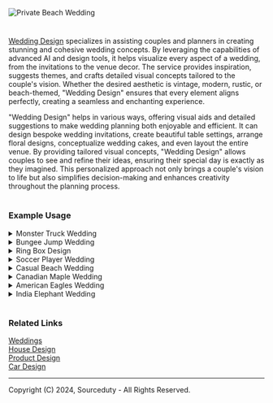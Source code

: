 ![Private Beach Wedding](https://github.com/sourceduty/Wedding_Design/assets/123030236/0b56fcc2-714a-4095-82af-d0c93ee4daf9)

>
#

[Wedding Design](https://chatgpt.com/g/g-fXhJAisdE-wedding-design) specializes in assisting couples and planners in creating stunning and cohesive wedding concepts. By leveraging the capabilities of advanced AI and design tools, it helps visualize every aspect of a wedding, from the invitations to the venue decor. The service provides inspiration, suggests themes, and crafts detailed visual concepts tailored to the couple's vision. Whether the desired aesthetic is vintage, modern, rustic, or beach-themed, "Wedding Design" ensures that every element aligns perfectly, creating a seamless and enchanting experience.

"Wedding Design" helps in various ways, offering visual aids and detailed suggestions to make wedding planning both enjoyable and efficient. It can design bespoke wedding invitations, create beautiful table settings, arrange floral designs, conceptualize wedding cakes, and even layout the entire venue. By providing tailored visual concepts, "Wedding Design" allows couples to see and refine their ideas, ensuring their special day is exactly as they imagined. This personalized approach not only brings a couple's vision to life but also simplifies decision-making and enhances creativity throughout the planning process.

#
### Example Usage

<details><summary>Monster Truck Wedding</summary>
<br>

![Monster Truck Wedding Dinner](https://github.com/sourceduty/Wedding_Design/assets/123030236/02715e94-61da-4bef-b65b-e2a04cc7352a)

The overall theme of your Monster Truck-themed wedding will be set in an outdoor arena, creating a grand and adventurous atmosphere. The venue will feature a dirt track surrounding the ceremony area, providing an authentic monster truck environment. Monster trucks will be on display, adding to the excitement and rugged charm of the event. Vibrant decorations in red, blue, and yellow will bring a lively and festive touch to the setting, while bold, rugged designs enhance the adventurous feel of the ceremony space.

Invitations
Your wedding invitations will perfectly reflect the thrilling energy of a monster truck event. Featuring tire track patterns and rugged fonts, these invitations will capture the excitement and anticipation of your unique wedding theme. The design will be bold and eye-catching, setting the tone for an unforgettable celebration right from the moment your guests receive their invitations.

Attire
For the wedding attire, imagine the bridal party dressed in bold and colorful outfits. Dresses and suits will be in bright shades of red, blue, and yellow, adorned with fun patterns that add a playful yet stylish touch. This vibrant and cheerful attire will complement the energetic theme of the wedding, making sure everyone looks fantastic and feels part of the thrilling adventure.

Cake and Food
The wedding cake will be a showstopper, shaped like a monster truck and surrounded by themed desserts that continue the playful and adventurous vibe. The cake will be intricately designed to resemble a monster truck, delighting guests with its creativity. The food will feature a BBQ feast, decorated with monster truck elements, creating a fun and celebratory dining experience. The vibrant colors and playful decorations will ensure the cake and food are both delicious and visually appealing.

Entertainment
Entertainment at your wedding will be nothing short of spectacular with a live monster truck show. Guests will be thrilled by the monster trucks performing stunts and demonstrations, adding a dynamic and exhilarating element to the celebration. Off-road rides will also be available, providing an interactive and memorable experience for everyone. The overall atmosphere will be one of excitement and high energy, perfectly in line with the adventurous spirit of a Monster Truck-themed wedding.

<br>
</details>
<details><summary>Bungee Jump Wedding</summary>
<br>

![Bungee Jump Wedding](https://github.com/sourceduty/Wedding_Design/assets/123030236/4bc9c5e6-e64e-4323-a2f3-6f9b9a6b8f7a)

A bungee jump wedding is a thrilling and unique way for adventurous couples to celebrate their love. Instead of the traditional walk down the aisle, imagine the bride and groom standing on the edge of a breathtaking cliff, ready to take a leap of faith together. With the stunning natural scenery as a backdrop, the couple exchanges vows high above the ground, harnessed together for their daring plunge. This unforgettable moment not only symbolizes their commitment to each other but also their shared passion for excitement and adventure.

The preparation for a bungee jump wedding requires meticulous planning to ensure both safety and an unforgettable experience. The couple and their guests are typically briefed on safety protocols, and professional instructors are present to manage the equipment and oversee the jump. The bride and groom often wear custom-designed attire that accommodates the harnesses, ensuring both elegance and practicality. As they prepare to jump, the anticipation and adrenaline build, creating an electrifying atmosphere that enhances the emotional impact of the ceremony.

Once the vows are exchanged and the rings are in place, the moment of truth arrives. Hand in hand, the couple leaps off the platform, experiencing an exhilarating free fall before the bungee cords catch them. This heart-pounding experience is filled with joy and excitement, symbolizing their leap into married life together. The sheer thrill of the jump is matched by the breathtaking views of the landscape below, creating a memory that will be cherished forever. For the guests, witnessing such a bold declaration of love is both inspiring and unforgettable.

After the jump, the celebration continues with a reception that reflects the couple's adventurous spirit. Whether it's a rustic outdoor picnic or a lively party at a nearby venue, the theme of adventure and excitement carries through the entire event. The stories of the bungee jump become a central topic of conversation, and the newlyweds bask in the glow of their extraordinary wedding day. A bungee jump wedding is not just a ceremony; it's a statement of love, courage, and a shared zest for life, making it a perfect choice for couples seeking a truly unique way to begin their journey together.

<br>
</details>
<details><summary>Ring Box Design</summary>
<br>

![Ring Box Design](https://github.com/sourceduty/Wedding_Design/assets/123030236/1741b6c1-f28a-4e96-a9c0-4d8f578e17b5)

A well-designed ring box is more than just a container for a precious ring; it serves as a cherished keepsake that can add an extra layer of significance to the moment of proposal or the ceremony of a wedding. The image provided showcases an elegant and sophisticated ring box crafted from rich, dark wood with a polished finish. The wood's natural grain is highlighted, adding a touch of organic beauty and timelessness to the box. This choice of material exudes warmth and durability, ensuring that the box itself becomes a treasured item, capable of holding memories for years to come.

The interior of the ring box is lined with a plush, deep red velvet, creating a luxurious contrast to the wood exterior. The velvet not only provides a soft and secure cushion for the ring but also enhances its visual appeal by making the ring stand out dramatically. The deep red color symbolizes love and passion, further adding to the sentimental value of the box. This thoughtful combination of materials and colors demonstrates how attention to detail can elevate a simple item into a significant part of a memorable moment.

The design of the ring box also features a classic, understated elegance that allows the ring itself to be the focal point. The lid fits snugly and securely, ensuring that the ring is kept safe while also providing an element of anticipation as it is opened. The clean lines and smooth finish of the box contribute to a modern yet timeless aesthetic, making it suitable for various styles and preferences. This balance of simplicity and sophistication ensures that the box complements the ring without overshadowing it.

Moreover, the ring box’s design includes practical considerations, such as its compact size, making it easy to carry and store. The sturdy construction guarantees protection for the ring, while the luxurious materials and meticulous craftsmanship make it a beautiful object in its own right. This thoughtful design approach ensures that the ring box is not only functional but also an integral part of the overall experience, enhancing the significance of the ring and the occasion it represents.

<br>
</details>
<details><summary>Soccer Player Wedding</summary>
<br>

![Soccer Wedding](https://github.com/sourceduty/Wedding_Design/assets/123030236/b47c7447-d11f-4823-9573-91cb31199ba4)

A soccer-themed wedding is a unique and vibrant celebration that combines the love for the beautiful game with the joy of matrimony. The ceremony typically takes place on a lush green soccer field, with the bride and groom dressed in elegant yet sporty attire. In this case, the bride might wear a stunning lace gown with a flowing skirt, paired with knee-high soccer socks and cleats, blending traditional bridal elegance with sporty flair. The groom and groomsmen, meanwhile, can sport tailored jerseys and shorts, perhaps in the colors of their favorite team, adding a personalized touch to their wedding outfits.

The decor for a soccer wedding is both playful and sophisticated. The field can be adorned with goalpost arches decorated with flowers and greenery, and the aisle lined with soccer-themed banners and flags. Reception tables might feature centerpieces crafted from mini soccer balls and floral arrangements in the team's colors. To enhance the sporty atmosphere, guests could sit on bleachers or benches, creating a casual and fun seating arrangement that reflects the outdoor setting and the couple's passion for soccer.

The wedding festivities often include fun and interactive elements that engage all guests. A friendly soccer match, where the bride, groom, and wedding party participate, is a highlight of the day, providing entertainment and a unique way for everyone to bond. The game can be followed by a traditional reception with soccer-inspired games and activities, such as penalty shootout competitions or dribbling challenges, ensuring that the spirit of soccer is infused throughout the celebration.

Food and beverages at a soccer-themed wedding can also be tailored to fit the theme. A menu featuring popular stadium snacks like pretzels, hot dogs, and popcorn, alongside more refined dishes, offers a delightful mix of casual and gourmet dining. The wedding cake can be designed to resemble a soccer ball or field, adding a sweet and creative touch to the celebration. With its energetic and joyful atmosphere, a soccer-themed wedding is a perfect reflection of the couple's shared love for each other and the sport, creating unforgettable memories for everyone involved.

<br>
</details>
<details><summary>Casual Beach Wedding</summary>
<br>

![Beach Wedding](https://github.com/sourceduty/Wedding_Design/assets/123030236/b58b9f02-1331-43f3-b155-af270bc6f3fd)

A beach wedding is a celebration that captures the essence of natural beauty and laid-back elegance. With the serene backdrop of the ocean waves gently crashing against the shore and the golden sun setting in the distance, this type of wedding offers an idyllic setting for a memorable and picturesque ceremony. The warm sand beneath your feet, the gentle sea breeze, and the tranquil sounds of nature create an atmosphere of romance and tranquility, making it a perfect choice for couples who love the outdoors and wish to embrace a more relaxed yet enchanting wedding environment.

The decor for a beach wedding can be both simple and stunning, utilizing the natural surroundings to enhance the overall aesthetic. Floral arrangements often feature tropical blooms such as orchids, hibiscus, and frangipani, adding vibrant colors and exotic charm to the venue. Driftwood, seashells, and other seaside elements can be incorporated into centerpieces and aisle decorations, creating a cohesive and thematic look. The arch for the ceremony can be adorned with flowing fabrics and flowers, blending seamlessly with the coastal landscape while providing a focal point for the exchange of vows.

Attire for a beach wedding typically leans towards comfort and style, with lightweight and breathable fabrics being a popular choice. Brides often opt for flowing dresses made of chiffon or organza, sometimes with shorter hemlines or even bridal swimsuits with cover-ups, as seen in the provided image, allowing for ease of movement on the sand. Grooms might choose linen suits or casual button-down shirts paired with shorts, creating a relaxed yet polished appearance. Guests are also encouraged to dress comfortably, often in resort wear or beach-friendly attire, adding to the overall laid-back vibe of the event.

Entertainment and activities at a beach wedding can range from live music and dance floors set up on the sand to more interactive options like beach games and bonfires. The reception can feature a tropical-themed menu, with fresh seafood, exotic fruits, and refreshing cocktails that complement the beach setting. As the night progresses, the celebration can continue under the stars, with the sounds of the ocean providing a soothing background melody. A beach wedding not only offers a stunning visual experience but also an unforgettable atmosphere of joy and celebration, making it a perfect choice for couples looking to create a unique and memorable wedding day.

<br>
</details>
<details><summary>Canadian Maple Wedding</summary>
<br>

![Canadian Wedding](https://github.com/sourceduty/Wedding_Design/assets/123030236/f71d410e-e93b-4b91-a53e-84b1ad758c63)

A Canadian Maple Wedding theme beautifully captures the essence of Canada's natural beauty and cultural heritage. This theme is ideal for couples who love the outdoors and want their special day to reflect the rich, vibrant colors of autumn, as well as the serene, rustic charm of Canadian landscapes. The focal point of this wedding theme is the iconic maple leaf, which can be elegantly incorporated into various elements of the wedding decor, invitations, and even the wedding cake.

For the venue, consider an outdoor setting such as a picturesque maple grove or a charming barn surrounded by lush foliage. The ceremony could take place under a canopy of maple trees, with leaves in brilliant hues of red, orange, and gold providing a stunning natural backdrop. For indoor receptions, a lodge or a venue with large windows offering views of the surrounding nature would be perfect. The decor can feature wooden accents, cozy fireplaces, and candlelight to enhance the rustic, intimate atmosphere.

Floral arrangements should include rich, autumnal colors and seasonal blooms such as chrysanthemums, dahlias, and sunflowers. Maple leaves can be used as part of the centerpieces, bouquets, and boutonnieres. Additionally, incorporating elements like pinecones, branches, and berries will add texture and depth to the overall aesthetic.

For the wedding attire, brides might opt for dresses with lace detailing and soft, flowing fabrics, complemented by accessories inspired by nature, such as maple leaf hairpieces or jewelry. Grooms can wear suits in earthy tones like brown, beige, or deep green, paired with maple leaf boutonnieres. Bridesmaids' dresses in warm shades of burgundy, burnt orange, or deep yellow will harmonize beautifully with the natural surroundings.

The wedding cake can be a stunning centerpiece, adorned with edible maple leaves and elements inspired by the Canadian wilderness. Flavors like maple, cinnamon, and nutmeg will evoke the essence of the season. For a unique touch, consider a maple syrup bar where guests can sample different varieties of Canadian maple syrup, possibly paired with pancakes or waffles as a fun dessert option.

Incorporating Canadian traditions and elements, such as a toast with Canadian whiskey or serving traditional Canadian dishes like poutine or butter tarts, will add a personal and authentic touch to the celebration. Party favors could include small bottles of maple syrup, maple sugar candies, or custom-made maple leaf ornaments, providing guests with a memorable keepsake from your special day.

Overall, a Canadian Maple Wedding theme is a beautiful way to celebrate both your love and the natural beauty of Canada. With thoughtful details and careful planning, this theme will create a warm, inviting atmosphere that your guests will remember for years to come.

<br>
</details>
<details><summary>American Eagles Wedding</summary>
<br>

![American Eagles Wedding](https://github.com/sourceduty/Wedding_Design/assets/123030236/b8f65e3a-bcbf-47e4-adbb-0d9a19349f0b)

The American Eagle-themed wedding is a stunning celebration of patriotism and natural beauty. Set outdoors, the venue boasts a panoramic view of majestic mountains and a serene lake, providing a breathtaking backdrop for the ceremony. The decor features a patriotic color scheme of red, white, and blue, seamlessly integrated into every detail. Elegant white chairs are arranged neatly for the guests, each adorned with red and blue ribbons, adding a touch of festive flair.

The aisle, a central feature of the setup, is lined with white flower petals and small American flags, creating a path that is both beautiful and symbolic. At the altar, a grand archway stands tall, decorated with intertwining red, white, and blue flowers. Perched atop this arch is a magnificent eagle statue, a proud emblem that anchors the theme of the wedding.

Beneath the arch, the bride and groom stand, dressed in classic attire with subtle patriotic accents that tie their look to the overall theme. The bride's bouquet and the groom's boutonniere feature red and blue flowers, adding to the cohesive design. The combination of the natural setting, the carefully chosen decor, and the symbolic elements creates an ambiance that is both elegant and deeply meaningful. This American Eagle-themed wedding is a unique and memorable way to celebrate a union with a touch of national pride.

<br>
</details>
<details><summary>India Elephant Wedding</summary>
<br>

![India Elephant Wedding](https://github.com/sourceduty/Wedding_Design/assets/123030236/1b69779b-96bb-4ad5-9cd3-6d096933b8a5)

magine an extravagant Indian Elephant Wedding set in a traditional Indian palace. The venue is adorned with vibrant and colorful decor, featuring rich hues of reds, oranges, and golds. Elaborate floral arrangements and draped fabrics create a festive and opulent atmosphere, perfectly complementing the majestic surroundings of the palace. Traditional Indian artifacts and decorations are placed strategically around the venue, enhancing the cultural ambiance.

The Baraat procession is a highlight, with beautifully adorned elephants leading the way, adding a grand and regal touch to the celebration. The wedding invitations and stationery are elegantly designed, featuring intricate elephant motifs that set the tone for the event. Traditional Indian music and dance performances entertain the guests, creating a lively and joyous atmosphere. A mix of Indian and Western cuisine is served, offering a delightful culinary experience for all attendees.

The bride and groom are dressed in custom wedding attire that includes detailed elephant motifs, adding a unique and personal touch to their special day. This combination of vibrant decor, cultural elements, and personalized details creates a stunning and unforgettable Indian Elephant Wedding.

<br>
</details>

#
### Related Links

[Weddings](https://github.com/sourceduty/Weddings)
<br>
[House Design](https://github.com/sourceduty/House_Design)
<br>
[Product Design](https://github.com/sourceduty/Product_Design)
<br>
[Car Design](https://github.com/sourceduty/Car_Design)

***
Copyright (C) 2024, Sourceduty - All Rights Reserved.
